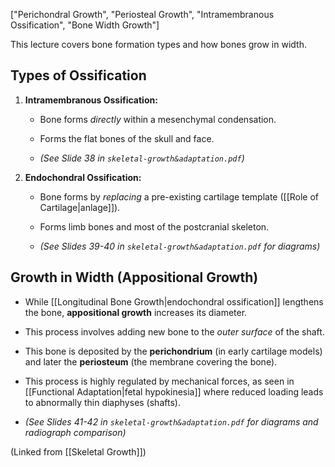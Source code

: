 ["Perichondral Growth", "Periosteal Growth", "Intramembranous Ossification", "Bone Width Growth"]

This lecture covers bone formation types and how bones grow in width.

## Types of Ossification

1. **Intramembranous Ossification:**
    
    - Bone forms _directly_ within a mesenchymal condensation.
        
    - Forms the flat bones of the skull and face.
        
    - _(See Slide 38 in `skeletal-growth&adaptation.pdf`)_
        
2. **Endochondral Ossification:**
    
    - Bone forms by _replacing_ a pre-existing cartilage template ([[Role of Cartilage|anlage]]).
        
    - Forms limb bones and most of the postcranial skeleton.
        
    - _(See Slides 39-40 in `skeletal-growth&adaptation.pdf` for diagrams)_
        

## Growth in Width (Appositional Growth)

- While [[Longitudinal Bone Growth|endochondral ossification]] lengthens the bone, **appositional growth** increases its diameter.
    
- This process involves adding new bone to the _outer surface_ of the shaft.
    
- This bone is deposited by the **perichondrium** (in early cartilage models) and later the **periosteum** (the membrane covering the bone).
    
- This process is highly regulated by mechanical forces, as seen in [[Functional Adaptation|fetal hypokinesia]] where reduced loading leads to abnormally thin diaphyses (shafts).
    
- _(See Slides 41-42 in `skeletal-growth&adaptation.pdf` for diagrams and radiograph comparison)_
    

(Linked from [[Skeletal Growth]])